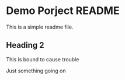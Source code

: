 # Demo Porject README

This is a simple readme file.

## Heading 2

This is bound to cause trouble

Just something going on